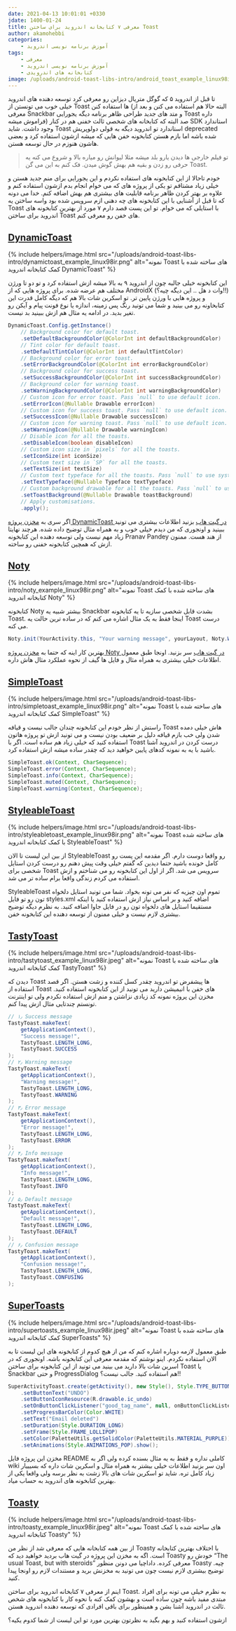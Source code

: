 ```yaml
---
date: 2021-04-13 10:01:01 +0330
jdate: 1400-01-24
title: معرفی ۷ کتابخانه اندروید برای ساختن Toast
author: akamohebbi
categories:
    - آموزش برنامه نویسی اندروید
tags:
    - معرفی
    - آموزش برنامه نویسی اندروید
    - کتابخانه های اندرویدی
image: /uploads/android-toast-libs-intro/android_toast_example_linux98ir.jpeg
---
```


تا قبل از اندروید ۵ که گوگل متریال دیزاین رو معرفی کرد توسعه دهنده  های اندروید خیلی خوب می تونستن از Toast ها استفاده کنن (البته حالا هم  استفاده می کنن و بعد از معرفی Snackbar و متد های جدید طراحی ظاهر برنامه  دیگه یجورایی Toast داره فراموش میشه) صد البته که کتابخانه های شخصی ثالث خفنی هم در  کنار SDK استاندارد وجود داشت. شاید Toast استاندارد تو اندروید دیگه به قولی دولوپریش deprecated شده باشه اما بازم هستن کتابخونه خفن هایی که میشه ازشون استفاده کرد و بعضی هاشون هنوزم در حال توسعه هستن.

> تو فیلم خارجی ها دیدن یارو بلد میشه مثلا لیوانش رو میاره بالا و شروع می  کنه یه حرفی رو زدن و بقیه هم بهش گوش میدن. فک کنم به این می گن Toast.

خودم تاحالا از این کتابخونه های استفاده نکردم و این یجورایی برای منم  جدید هستن و خیلی زیاد مشتاقم تو یکی از پروژه های که می خوام انجام بدم  ازشون استفاده کنم و علاوه بر بهتر کردن ظاهر برنامه قابلیت های بیشتری هم  بهش اضافه کنم. خدا می دونه که تا قبل از آشنایی با این کتابخونه های چه  دهنی ازم سرویس شده بود واسه ساختن یه Toast با استایلی که می خوام. تو این پست قصد دارم ۷ مورد از بهترین کتابخونه های اندروید برای ساختن Toast های خفن رو معرفی کنم.

<div id="read-more"></div>

## [DynamicToast](https://github.com/pranavpandey/dynamic-toasts)

{%
	include helpers/image.html
	src="/uploads/android-toast-libs-intro/dynamictoast_example_linux98ir.png"
	alt="نمونه Toast های ساخته شده با کمک کتابخانه اندروید DynamicToast"
%}

این کتابخونه خیلی جالبه چون از اندروید ۹ به بالا میشه ازش استفاده کرد و  تو دو تا ورژن مختلف هم عرضه شده. برای پروژه هایی که از AndroidX (وات د  هل .. این دیگه چیه؟!!) و پروژه هایی با ورژن پایین تر. تو اسکرین شات بالا هم که دیگه کامل قدرت این کتابخاونه رو می بینید و شما می تونید رنگ پس  زمینه، اندازه یا نوع فونت پیام و آیکن رو تغیر بدید. در ادامه یه مثال هم  ازش ببینید بد نیست.

```java
DynamicToast.Config.getInstance()
    // Background color for default toast.
    .setDefaultBackgroundColor(@ColorInt int defaultBackgroundColor)
    // Tint color for default toast.
    .setDefaultTintColor(@ColorInt int defaultTintColor)
    // Background color for error toast.
    .setErrorBackgroundColor(@ColorInt int errorBackgroundColor)
    // Background color for success toast.
    .setSuccessBackgroundColor(@ColorInt int successBackgroundColor)
    // Background color for warning toast.
    .setWarningBackgroundColor(@ColorInt int warningBackgroundColor)
    // Custom icon for error toast. Pass `null` to use default icon.
    .setErrorIcon(@Nullable Drawable errorIcon)
    // Custom icon for success toast. Pass `null` to use default icon.
    .setSuccessIcon(@Nullable Drawable successIcon)
    // Custom icon for warning toast. Pass `null` to use default icon.
    .setWarningIcon(@Nullable Drawable warningIcon)
    // Disable icon for all the toasts.
    .setDisableIcon(boolean disableIcon)
    // Custom icon size in `pixels` for all the toasts.
    .setIconSize(int iconSize)
    // Custom text size in `SP` for all the toasts.
    .setTextSize(int textSize)
    // Custom text typeface for all the toasts. Pass `null` to use system typeface.
    .setTextTypeface(@Nullable Typeface textTypeface)
    // Custom background drawable for all the toasts. Pass `null` to use default background.
    .setToastBackground(@Nullable Drawable toastBackground)
    // Apply customisations.
    .apply();
```

اگر سری به [مخزن پروژه DynamicToast در گیت هاب](https://github.com/pranavpandey/dynamic-toasts) بزنید اطلاعات بیشتری می تونید ببینید و اونجوری که من دیدم خیلی خوب و به همراه مثال توضیح داده شده. هرچند نهایتا زیاد مهم نیست ولی توسعه دهنده  این کتابخونه Pranav Pandey از هند هست. ممنون ازش که همچین کتابخونه خفنی  رو ساخته.

## [Noty](https://github.com/emre1512/Noty)

{%
	include helpers/image.html
	src="/uploads/android-toast-libs-intro/noty_example_linux98ir.png"
	alt="نمونه Toast های ساخته شده با کمک کتابخانه اندروید Noty"
%}

کتابخونه Noty بیشتر شبیه یه Snackbar بشدت قابل شخصی سازیه تا یه کتابخونه Toast. اینجا فقط به یک مثال اشاره می کنم که در ساده ترین حالت یه  Toast درست می کنه.

```java
Noty.init(YourActivity.this, "Your warning message", yourLayout, Noty.WarningStyle.SIMPLE).show();
```

بهترین کار اینه که حتما به [مخزن پروژه Noty در گیت هاب](https://github.com/emre1512/Noty) سر بزنید. اونجا طبق معمول اطلاعات خیلی بیشتری به همراه مثال و فایل ها گیف از نحوه عملکرد مثال هاش داره.

## [SimpleToast](https://github.com/Pierry/SimpleToast)

{%
	include helpers/image.html
	src="/uploads/android-toast-libs-intro/simpletoast_example_linux98ir.png"
	alt="نمونه Toast های ساخته شده با کمک کتابخانه اندروید SimpleToast"
%}

راستش از نظر خودم این کتابخونه چندان جالب نیست و قیافه Toast هاش خیلی  دمده شدن ولی خب بازم قیافه دلیل بر ضعیف بودن نیست و می تونید ازش تو  پروژه هاتون استفاده کنید که خیلی زیاد هم ساده است. اگر با Toast درست  کردن در اندروید آشنا باشید با یه به نمونه کدهای پایین خواهید دید که چقدر ساده میشه ازش استفاده کرد.

```java
SimpleToast.ok(Context, CharSequence);
SimpleToast.error(Context, CharSequence);
SimpleToast.info(Context, CharSequence);
SimpleToast.muted(Context, CharSequence);
SimpleToast.warning(Context, CharSequence);
```

## [StyleableToast](https://github.com/Muddz/StyleableToast)

{%
	include helpers/image.html
	src="/uploads/android-toast-libs-intro/styleabletoast_example_linux98ir.png"
	alt="نمونه Toast های ساخته شده با کمک کتابخانه اندروید StyleableToast"
%}

از بین این لیست تا الان StyleableToast رو واقعا دوست دارم. اگر مقدمه  این پست رو کامل خونده باشید حتما دیدین که گفتم خیلی وقت پیش دهنم رو درست کردن استایل شخصی برای Toast سرویس می شد. اگر از اول این کتابخونه رو می شناختم و ازش استفاده می کردم زندگی واقعا برام ساده تر می شد.

StyleableToast تموم اون چیزیه که نفر می تونه بخواد. شما می تونید  استایل دلخواه تون رو تو فایل styles.xml اضافه کنید و بر اساس نیاز ازش  استفاده کنید یا اینکه مستقیما استایل های دلخواه تون رو در فایل جاوا  اضافه کنید. به نظرم دیگه توضیح بیشتری لازم نیست و خیلی ممنون از توسعه  دهنده این کتابخونه خفن.

## [TastyToast](https://github.com/yadav-rahul/TastyToast)

{%
	include helpers/image.html
	src="/uploads/android-toast-libs-intro/tastytoast_example_linux98ir.jpeg"
	alt="نمونه Toast های ساخته شده با کمک کتابخانه اندروید TastyToast"
%}

دیدن که Toast ها پیشفرض تو اندروید چقدر کسل کننده و زشت هستن. اگر قصد  استفاده از Toast های خفن با انیمیشن دارید می تونید از این کتابخونه  استفاده کنید. مخزن این پروژه نمونه کد زیادی نزاشتن و منم ازش استفاده  نکردم ولی تو اینترنت تونستم چندتایی مثال ازش پیدا کنم.

```java
// ۱٫ Success message
TastyToast.makeText(
    getApplicationContext(), 
    "Success message!", 
    TastyToast.LENGTH_LONG, 
    TastyToast.SUCCESS
);
// ۲٫ Warning message
TastyToast.makeText(
    getApplicationContext(), 
    "Warning message!", 
    TastyToast.LENGTH_LONG, 
    TastyToast.WARNING
);
// ۳٫ Error message
TastyToast.makeText(
    getApplicationContext(), 
    "Error message!", 
    TastyToast.LENGTH_LONG, 
    TastyToast.ERROR
);
// ۴٫ Info message
TastyToast.makeText(
    getApplicationContext(), 
    "Info message!", 
    TastyToast.LENGTH_LONG, 
    TastyToast.INFO
);
// ۵٫ Default message
TastyToast.makeText(
    getApplicationContext(), 
    "Default message!", 
    TastyToast.LENGTH_LONG, 
    TastyToast.DEFAULT
);
// ۶٫ Confusion message
TastyToast.makeText(
    getApplicationContext(), 
    "Confusion message!", 
    TastyToast.LENGTH_LONG, 
    TastyToast.CONFUSING
);
```

## [SuperToasts](https://github.com/JohnPersano/SuperToasts)

{%
	include helpers/image.html
	src="/uploads/android-toast-libs-intro/supertoasts_example_linux98ir.jpeg"
	alt="نمونه Toast های ساخته شده با کمک کتابخانه اندروید SuperToasts"
%}

طبق معمول لازمه دوباره اشاره کنم که من از هیچ کدوم از کتابخونه های این  لیست تا به الان استفاده نکردم. اینو نوشتم که مقدمه معرفی این کتابخونه  باشه. اونجوری که در اسرین شات بالا دارید می بینید می تونید از این  کتابخونه برای ساختن Toast یا Snackbar و حتی ProgressDialog هم استفاده  کنید. جالب نیست؟!!

```java
SuperActivityToast.create(getActivity(), new Style(), Style.TYPE_BUTTON)
    .setButtonText("UNDO")
    .setButtonIconResource(R.drawable.ic_undo)
    .setOnButtonClickListener("good_tag_name", null, onButtonClickListener)
    .setProgressBarColor(Color.WHITE)
    .setText("Email deleted")
    .setDuration(Style.DURATION_LONG)
    .setFrame(Style.FRAME_LOLLIPOP)
    .setColor(PaletteUtils.getSolidColor(PaletteUtils.MATERIAL_PURPLE))
    .setAnimations(Style.ANIMATIONS_POP).show();
```

مخزن این پروژه فایل README کاملی نداره و فقط به یه مثال بسنده کرده ولی  اگر به wiki اون سر بزنید اطلاعات خیلی بیشتر به همراه مثال و اسکرین شات  داره که بسیییار زیاد کامل تره. شاید تو اسکرین شات های بالا زشت به نظر  برسه ولی واقعا یکی از بهترین کتابخونه های اندروید به حساب میاد.

## [Toasty](https://github.com/GrenderG/Toasty)

{%
	include helpers/image.html
	src="/uploads/android-toast-libs-intro/toasty_example_linux98ir.jpeg"
	alt="نمونه Toast های ساخته شده با کمک کتابخانه اندروید Toasty"
%}

از بین همه کتابخانه هایی که معرفی شد از نظر من Toasty با اختلاف  بهترین کتابخانه است. اگه به مخزن این پروژه در گیت هاب بردید خواهید دید  که Toasty خودش رو “The usual Toast, but with steroids” معرفی کرده.  داداچیا می دونن منظور Toasty چیه. توضیح بیشتری لازم نیست چون می تونید به مخزنش برید و مستندات لازم رو اونجا پیدا کنید.

اینم از معرفی ۷ کتابخانه اندروید برای ساختن Toast. به نظرم خیلی می  تونه برای افراد مبتدی مفید باشه چون ساده است و بهشون کمک کنه با نحوه کار با کتابخونه های شخص ثالث در اندروید آشنا بشن و همینطور برای باقی افرادی که توسعه دهنده اندروید هستن.

ازشون استفاده کنید و بهم بگید به نظرتون بهترین مورد تو این لیست از شما کدوم یکیه؟